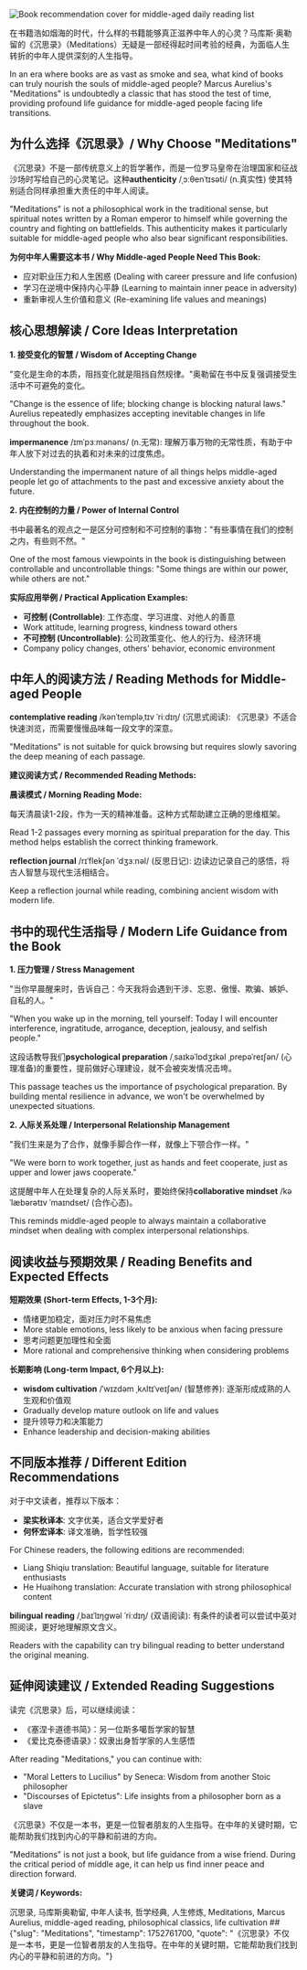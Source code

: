 ![Book recommendation cover for middle-aged daily reading list](https://user-gen-media-assets.s3.amazonaws.com/gpt4o_images/1a427e78-23ed-4d92-aedf-402c405dd82b.png)

在书籍浩如烟海的时代，什么样的书籍能够真正滋养中年人的心灵？马库斯·奥勒留的《沉思录》（Meditations）无疑是一部经得起时间考验的经典，为面临人生转折的中年人提供深刻的人生指导。

In an era where books are as vast as smoke and sea, what kind of books can truly nourish the souls of middle-aged people? Marcus Aurelius's "Meditations" is undoubtedly a classic that has stood the test of time, providing profound life guidance for middle-aged people facing life transitions.

## **为什么选择《沉思录》/ Why Choose "Meditations"**

《沉思录》不是一部传统意义上的哲学著作，而是一位罗马皇帝在治理国家和征战沙场时写给自己的心灵笔记。这种**authenticity** /ˌɔːθenˈtɪsəti/ (n.真实性) 使其特别适合同样承担重大责任的中年人阅读。

"Meditations" is not a philosophical work in the traditional sense, but spiritual notes written by a Roman emperor to himself while governing the country and fighting on battlefields. This authenticity makes it particularly suitable for middle-aged people who also bear significant responsibilities.

**为何中年人需要这本书 / Why Middle-aged People Need This Book:**

- 应对职业压力和人生困惑 (Dealing with career pressure and life confusion)
- 学习在逆境中保持内心平静 (Learning to maintain inner peace in adversity)
- 重新审视人生价值和意义 (Re-examining life values and meanings)

## **核心思想解读 / Core Ideas Interpretation**

**1. 接受变化的智慧 / Wisdom of Accepting Change**

"变化是生命的本质，阻挡变化就是阻挡自然规律。"奥勒留在书中反复强调接受生活中不可避免的变化。

"Change is the essence of life; blocking change is blocking natural laws." Aurelius repeatedly emphasizes accepting inevitable changes in life throughout the book.

**impermanence** /ɪmˈpɜːmənəns/ (n.无常): 理解万事万物的无常性质，有助于中年人放下对过去的执着和对未来的过度焦虑。

Understanding the impermanent nature of all things helps middle-aged people let go of attachments to the past and excessive anxiety about the future.

**2. 内在控制的力量 / Power of Internal Control**

书中最著名的观点之一是区分可控制和不可控制的事物："有些事情在我们的控制之内，有些则不然。"

One of the most famous viewpoints in the book is distinguishing between controllable and uncontrollable things: "Some things are within our power, while others are not."

**实际应用举例 / Practical Application Examples:**

- **可控制 (Controllable)**: 工作态度、学习进度、对他人的善意
- Work attitude, learning progress, kindness toward others
- **不可控制 (Uncontrollable)**: 公司政策变化、他人的行为、经济环境
- Company policy changes, others' behavior, economic environment

## **中年人的阅读方法 / Reading Methods for Middle-aged People**

**contemplative reading** /kənˈtempləˌtɪv ˈriːdɪŋ/ (沉思式阅读): 《沉思录》不适合快速浏览，而需要慢慢品味每一段文字的深意。

"Meditations" is not suitable for quick browsing but requires slowly savoring the deep meaning of each passage.

**建议阅读方式 / Recommended Reading Methods:**

**晨读模式 / Morning Reading Mode:**

每天清晨读1-2段，作为一天的精神准备。这种方式帮助建立正确的思维框架。

Read 1-2 passages every morning as spiritual preparation for the day. This method helps establish the correct thinking framework.

**reflection journal** /rɪˈflekʃən ˈdʒɜːnəl/ (反思日记): 边读边记录自己的感悟，将古人智慧与现代生活相结合。

Keep a reflection journal while reading, combining ancient wisdom with modern life.

## **书中的现代生活指导 / Modern Life Guidance from the Book**

**1. 压力管理 / Stress Management**

"当你早晨醒来时，告诉自己：今天我将会遇到干涉、忘恩、傲慢、欺骗、嫉妒、自私的人。"

"When you wake up in the morning, tell yourself: Today I will encounter interference, ingratitude, arrogance, deception, jealousy, and selfish people."

这段话教导我们**psychological preparation** /ˌsaɪkəˈlɒdʒɪkəl ˌprepəˈreɪʃən/ (心理准备)的重要性，提前做好心理建设，就不会被突发情况击垮。

This passage teaches us the importance of psychological preparation. By building mental resilience in advance, we won't be overwhelmed by unexpected situations.

**2. 人际关系处理 / Interpersonal Relationship Management**

"我们生来是为了合作，就像手脚合作一样，就像上下颚合作一样。"

"We were born to work together, just as hands and feet cooperate, just as upper and lower jaws cooperate."

这提醒中年人在处理复杂的人际关系时，要始终保持**collaborative mindset** /kəˈlæbərətɪv ˈmaɪndset/ (合作心态)。

This reminds middle-aged people to always maintain a collaborative mindset when dealing with complex interpersonal relationships.

## **阅读收益与预期效果 / Reading Benefits and Expected Effects**

**短期效果 (Short-term Effects, 1-3个月):**

- 情绪更加稳定，面对压力时不易焦虑
- More stable emotions, less likely to be anxious when facing pressure
- 思考问题更加理性和全面
- More rational and comprehensive thinking when considering problems

**长期影响 (Long-term Impact, 6个月以上):**

- **wisdom cultivation** /ˈwɪzdəm ˌkʌltɪˈveɪʃən/ (智慧修养): 逐渐形成成熟的人生观和价值观
- Gradually develop mature outlook on life and values
- 提升领导力和决策能力
- Enhance leadership and decision-making abilities

## **不同版本推荐 / Different Edition Recommendations**

对于中文读者，推荐以下版本：

- **梁实秋译本**: 文字优美，适合文学爱好者
- **何怀宏译本**: 译文准确，哲学性较强

For Chinese readers, the following editions are recommended:

- Liang Shiqiu translation: Beautiful language, suitable for literature enthusiasts
- He Huaihong translation: Accurate translation with strong philosophical content

**bilingual reading** /ˌbaɪˈlɪŋɡwəl ˈriːdɪŋ/ (双语阅读): 有条件的读者可以尝试中英对照阅读，更好地理解原文含义。

Readers with the capability can try bilingual reading to better understand the original meaning.

## **延伸阅读建议 / Extended Reading Suggestions**

读完《沉思录》后，可以继续阅读：

- 《塞涅卡道德书简》：另一位斯多噶哲学家的智慧
- 《爱比克泰德语录》：奴隶出身哲学家的人生感悟

After reading "Meditations," you can continue with:

- "Moral Letters to Lucilius" by Seneca: Wisdom from another Stoic philosopher
- "Discourses of Epictetus": Life insights from a philosopher born as a slave

《沉思录》不仅是一本书，更是一位智者朋友的人生指导。在中年的关键时期，它能帮助我们找到内心的平静和前进的方向。

"Meditations" is not just a book, but life guidance from a wise friend. During the critical period of middle age, it can help us find inner peace and direction forward.

**关键词 / Keywords:**

沉思录, 马库斯奥勒留, 中年人读书, 哲学经典, 人生修炼, Meditations, Marcus Aurelius, middle-aged reading, philosophical classics, life cultivation
##{"slug": "Meditations", "timestamp": 1752761700, "quote": "《沉思录》不仅是一本书，更是一位智者朋友的人生指导。在中年的关键时期，它能帮助我们找到内心的平静和前进的方向。"}